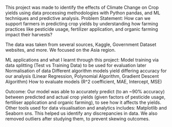 This project was made to identify the effects of Climate Change on Crop yields using data processing methodologies with Python pandas, and ML techniques and predictive analysis.
Problem Statement: How can we support farmers in predicting crop yields by understanding how farming practices like pesticide usage, fertilizer application, and organic farming impact their harvests?

The data was taken from several sources, Kaggle, Government Dataset websites, and more. We focused on the Asia region. 

ML applications and what I learnt through this project: 
Model training via data splitting (Test vs Training Data) to be used for evaluation later
Normalisation of data 
Different algorithm models yield differing accuracy for our analysis (Linear Regression, Polynomial Algorithm, Gradient Descent Algorithm)
How to evaluate models (R^2 coefficient, MAE, Intercept, MSE)

Outcome:
Our model was able to accurately predict (to an ~90% accuracy) between predicted and actual crop yields (given factors of pesticide usage, fertiliser application and organic farming), to see how it affects the yields. 
Other tools used for data visualisation and analytics includes: Matplotlib and Seaborn sns. This helped us identify any discrepancies in data. We also removed outliers after studying them, to prevent skewing outcomes.
